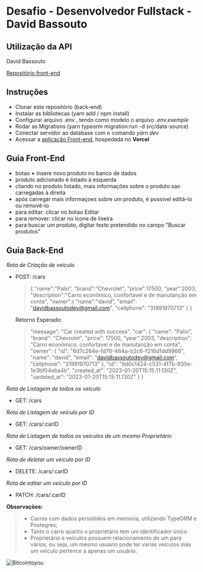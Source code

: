 # Desafio - Desenvolvedor Fullstack - David Bassouto
## Utilização da API

David Bassouto

[Repositório front-end](https://github.com/DavidBassouto/teste-bitcointoyou-front-davidbassouto)

## Instruções

- Clonar este repositório (back-end)
- Instalar as bibliotecas (yarn add / npm install)
- Configurar arquivo .env , tendo como modelo o arquivo _.env.exemple_
- Rodar as Migrations (yarn typeorm migration:run -d src/data-source)
- Conectar servidor ao database com o comando _yarn dev_
- Acessar a [aplicação Front-end](https://teste-bitcointoyou-front-davidbassouto.vercel.app/), hospedada no **Vercel**

## Guia Front-End

- botao **+** insere novo produto no banco de dados
- produto adicionado é listado à esquerda
- cliando no produto listado, mais informações sobre o produto sao carregadas à direita
- após carregar mais informaçoes sobre um produto, é possivel editá-lo ou removê-lo
- para editar: clicar no botao Editar
- para remover: clicar no ícone de lixeira
- para buscar um produto, digitar texto pretendido no campo "Buscar produtos"

## Guia Back-End

_Rota de Criação de veículo_

- POST: /cars
  > {
  > "name":"Palio",
  > "brand":"Chevrolet",
  > "price":17500,
  > "year":2003,
  > "description":"Carro econômico, confortavel e de manutanção em conta",
  > "owner":{
  > "name":"david",
  > "email": "davidbassoutodev@gmail.com",
  > "cellphone": "31991970713"
  > }
  > }


  Retorno Esperado:

  > "message": "Car created with success",
  > "car": {
  > "name": "Palio",
  > "brand": "Chevrolet",
  > "price": 17500,
  > "year":2003,
  > "description": "Carro econômico, confortavel e de manutanção em conta",
  > "owner": {
  > "id": "6d7c264e-fd76-464a-b2c6-f216d1dd9966",
  > "name": "david",
  > "email": "davidbassoutodev@gmail.com",
  > "cellphone": "31991970713"
  > },
  > "id": "9d0c1424-c531-4f7b-935e-1e3bf04eba4b",
  > "created_at": "2023-01-20T15:15:11.130Z",
  > "updated_at": "2023-01-20T15:15:11.130Z"
  > }
  > }

_Rota de Listagem de todos os veículo_

- GET: /cars

_Rota de Listagem de veículo por ID_

- GET: /cars/:carID

_Rota de Listagem de todos os veículos de um mesmo Proprietário_

- GET: /cars/owner/ownerID

_Rota de deletar um veículo por ID_

- DELETE: /cars/:carID

_Rota de editar um veículo por ID_

- PATCH: /cars/:carID

**Observações:**

> - Carros com dados persistidos em memoria, utilizando TypeORM e Postegres;
> - Tanto o carro quanto o proprietário tem um identificador único
> - Proprietário e veículos possuem relacionamento de um para vários, ou seja, um mesmo usuário pode ter varias veículos
>   mas um veículo pertence a apenas um usuário.

![Bitcointoyou](https://bitcointoyou.com/_next/static/media/logoAzul.c6609791.png)